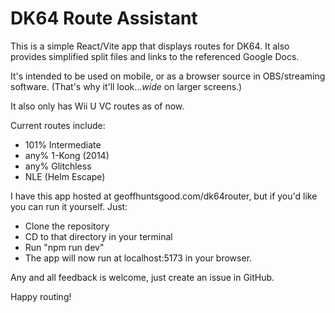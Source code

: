 # DK64 Route Assistant

This is a simple React/Vite app that displays routes for DK64. It also provides simplified split files and links to the referenced Google Docs.

It's intended to be used on mobile, or as a browser source in OBS/streaming software. (That's why it'll look..._wide_ on larger screens.)

It also only has Wii U VC routes as of now.

Current routes include:
- 101% Intermediate
- any% 1-Kong (2014)
- any% Glitchless
- NLE (Helm Escape)

I have this app hosted at geoffhuntsgood.com/dk64router, but if you'd like you can run it yourself. Just:
- Clone the repository
- CD to that directory in your terminal
- Run "npm run dev"
- The app will now run at localhost:5173 in your browser.

Any and all feedback is welcome, just create an issue in GitHub.

Happy routing!
